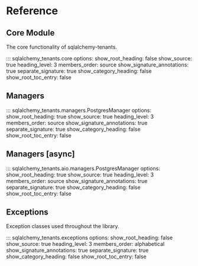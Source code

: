 # Reference

## Core Module

The core functionality of sqlalchemy-tenants.

::: sqlalchemy_tenants.core
    options:
      show_root_heading: false
      show_source: true
      heading_level: 3
      members_order: source
      show_signature_annotations: true
      separate_signature: true
      show_category_heading: false
      show_root_toc_entry: false



## Managers

::: sqlalchemy_tenants.managers.PostgresManager
    options:
      show_root_heading: true
      show_source: true
      heading_level: 3
      members_order: source
      show_signature_annotations: true
      separate_signature: true
      show_category_heading: false
      show_root_toc_entry: false

## Managers [async]

::: sqlalchemy_tenants.aio.managers.PostgresManager
    options:
      show_root_heading: true
      show_source: true
      heading_level: 3
      members_order: source
      show_signature_annotations: true
      separate_signature: true
      show_category_heading: false
      show_root_toc_entry: false

## Exceptions

Exception classes used throughout the library.

::: sqlalchemy_tenants.exceptions
    options:
      show_root_heading: false
      show_source: true
      heading_level: 3
      members_order: alphabetical
      show_signature_annotations: true
      separate_signature: true
      show_category_heading: false
      show_root_toc_entry: false
